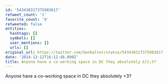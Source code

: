 ```yaml
---
id: '543438317375983617'
retweet_count: '1'
favorite_count: '0'
retweeted: false
entities:
  hashtags: []
  symbols: []
  user_mentions: []
  urls: []
original_url: https://twitter.com/benbalter/status/543438317375983617
date: '2014-12-12T16:12:46.000Z'
title: Anyone have a co-working space in DC they absolutely &lt;3?
---
```


Anyone have a co-working space in DC they absolutely &lt;3?